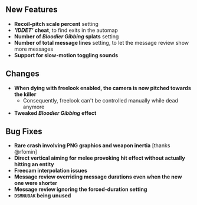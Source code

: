 ## New Features

- **Recoil-pitch scale percent** setting
- **_'IDDET'_ cheat**, to find exits in the automap
- **Number of _Bloodier Gibbing_ splats** setting
- **Number of total message lines** setting, to let the message review show more messages
- **Support for slow-motion toggling sounds**

## Changes

- **When dying with freelook enabled, the camera is now pitched towards the killer**
  - Consequently, freelook can't be controlled manually while dead anymore
- **Tweaked _Bloodier Gibbing_ effect**

## Bug Fixes

- **Rare crash involving PNG graphics and weapon inertia** [thanks @rfomin]
- **Direct vertical aiming for melee provoking hit effect without actually hitting an entity**
- **Freecam interpolation issues**
- **Message review overriding message durations even when the new one were shorter**
- **Message review ignoring the forced-duration setting**
- **`DSMNUBAK` being unused**
